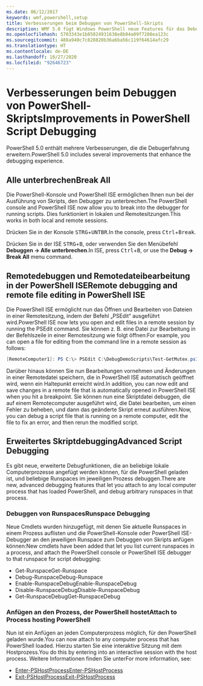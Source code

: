 ```yaml
---
ms.date: 06/12/2017
keywords: wmf,powershell,setup
title: Verbesserungen beim Debuggen von PowerShell-Skripts
description: WMF 5.0 fügt Windows PowerShell neue Features für das Debuggen hinzu.
ms.openlocfilehash: 5703343e1b85024931638e8b04a09f7208ea123c
ms.sourcegitcommit: 488a940c7c828820b36a6ba56c119f64614afc29
ms.translationtype: HT
ms.contentlocale: de-DE
ms.lasthandoff: 10/27/2020
ms.locfileid: "92646723"
---
```

# <a name="improvements-in-powershell-script-debugging"></a><span data-ttu-id="2a173-104">Verbesserungen beim Debuggen von PowerShell-Skripts</span><span class="sxs-lookup"><span data-stu-id="2a173-104">Improvements in PowerShell Script Debugging</span></span>

<span data-ttu-id="2a173-105">PowerShell 5.0 enthält mehrere Verbesserungen, die die Debugerfahrung erweitern.</span><span class="sxs-lookup"><span data-stu-id="2a173-105">PowerShell 5.0 includes several improvements that enhance the debugging experience.</span></span>

## <a name="break-all"></a><span data-ttu-id="2a173-106">Alle unterbrechen</span><span class="sxs-lookup"><span data-stu-id="2a173-106">Break All</span></span>

<span data-ttu-id="2a173-107">Die PowerShell-Konsole und PowerShell ISE ermöglichen Ihnen nun bei der Ausführung von Skripts, den Debugger zu unterbrechen.</span><span class="sxs-lookup"><span data-stu-id="2a173-107">The PowerShell console and PowerShell ISE now allow you to break into the debugger for running scripts.</span></span> <span data-ttu-id="2a173-108">Dies funktioniert in lokalen und Remotesitzungen.</span><span class="sxs-lookup"><span data-stu-id="2a173-108">This works in both local and remote sessions.</span></span>

<span data-ttu-id="2a173-109">Drücken Sie in der Konsole <kbd>STRG</kbd>+<kbd>UNTBR</kbd>.</span><span class="sxs-lookup"><span data-stu-id="2a173-109">In the console, press <kbd>Ctrl</kbd>+<kbd>Break</kbd>.</span></span>

<span data-ttu-id="2a173-110">Drücken Sie in der ISE <kbd>STRG</kbd>+<kbd>B</kbd>, oder verwenden Sie den Menübefehl **Debuggen -> Alle unterbrechen**.</span><span class="sxs-lookup"><span data-stu-id="2a173-110">In ISE, press <kbd>Ctrl</kbd>+<kbd>B</kbd>, or use the **Debug -> Break All** menu command.</span></span>

## <a name="remote-debugging-and-remote-file-editing-in-powershell-ise"></a><span data-ttu-id="2a173-111">Remotedebuggen und Remotedateibearbeitung in der PowerShell ISE</span><span class="sxs-lookup"><span data-stu-id="2a173-111">Remote debugging and remote file editing in PowerShell ISE</span></span>

<span data-ttu-id="2a173-112">Die PowerShell ISE ermöglicht nun das Öffnen und Bearbeiten von Dateien in einer Remotesitzung, indem der Befehl „PSEdit“ ausgeführt wird.</span><span class="sxs-lookup"><span data-stu-id="2a173-112">PowerShell ISE now lets you open and edit files in a remote session by running the PSEdit command.</span></span>
<span data-ttu-id="2a173-113">Sie können z. B. eine Datei zur Bearbeitung in der Befehlszeile in einer Remotesitzung wie folgt öffnen:</span><span class="sxs-lookup"><span data-stu-id="2a173-113">For example, you can open a file for editing from the command line in a remote session as follows:</span></span>

```powershell
[RemoteComputer1]: PS C:\> PSEdit C:\DebugDemoScripts\Test-GetMutex.ps1
```

<span data-ttu-id="2a173-114">Darüber hinaus können Sie nun Bearbeitungen vornehmen und Änderungen in einer Remotedatei speichern, die in PowerShell ISE automatisch geöffnet wird, wenn ein Haltepunkt erreicht wird.</span><span class="sxs-lookup"><span data-stu-id="2a173-114">In addition, you can now edit and save changes in a remote file that is automatically opened in PowerShell ISE when you hit a breakpoint.</span></span> <span data-ttu-id="2a173-115">Sie können nun eine Skriptdatei debuggen, die auf einem Remotecomputer ausgeführt wird, die Datei bearbeiten, um einen Fehler zu beheben, und dann das geänderte Skript erneut ausführen.</span><span class="sxs-lookup"><span data-stu-id="2a173-115">Now, you can debug a script file that is running on a remote computer, edit the file to fix an error, and then rerun the modified script.</span></span>

## <a name="advanced-script-debugging"></a><span data-ttu-id="2a173-116">Erweitertes Skriptdebugging</span><span class="sxs-lookup"><span data-stu-id="2a173-116">Advanced Script Debugging</span></span>

<span data-ttu-id="2a173-117">Es gibt neue, erweiterte Debugfunktionen, die an beliebige lokale Computerprozesse angefügt werden können, für die PowerShell geladen ist, und beliebige Runspaces im jeweiligen Prozess debuggen.</span><span class="sxs-lookup"><span data-stu-id="2a173-117">There are new, advanced debugging features that let you attach to any local computer process that has loaded PowerShell, and debug arbitrary runspaces in that process.</span></span>

### <a name="runspace-debugging"></a><span data-ttu-id="2a173-118">Debuggen von Runspaces</span><span class="sxs-lookup"><span data-stu-id="2a173-118">Runspace Debugging</span></span>

<span data-ttu-id="2a173-119">Neue Cmdlets wurden hinzugefügt, mit denen Sie aktuelle Runspaces in einem Prozess auflisten und die PowerShell-Konsole oder PowerShell ISE-Debugger an den jeweiligen Runspace zum Debuggen von Skripts anfügen können:</span><span class="sxs-lookup"><span data-stu-id="2a173-119">New cmdlets have been added that let you list current runspaces in a process, and attach the PowerShell console or PowerShell ISE debugger to that runspace for script debugging:</span></span>

- <span data-ttu-id="2a173-120">Get-Runspace</span><span class="sxs-lookup"><span data-stu-id="2a173-120">Get-Runspace</span></span>
- <span data-ttu-id="2a173-121">Debug-Runspace</span><span class="sxs-lookup"><span data-stu-id="2a173-121">Debug-Runspace</span></span>
- <span data-ttu-id="2a173-122">Enable-RunspaceDebug</span><span class="sxs-lookup"><span data-stu-id="2a173-122">Enable-RunspaceDebug</span></span>
- <span data-ttu-id="2a173-123">Disable-RunspaceDebug</span><span class="sxs-lookup"><span data-stu-id="2a173-123">Disable-RunspaceDebug</span></span>
- <span data-ttu-id="2a173-124">Get-RunspaceDebug</span><span class="sxs-lookup"><span data-stu-id="2a173-124">Get-RunspaceDebug</span></span>

### <a name="attach-to-process-hosting-powershell"></a><span data-ttu-id="2a173-125">Anfügen an den Prozess, der PowerShell hostet</span><span class="sxs-lookup"><span data-stu-id="2a173-125">Attach to Process hosting PowerShell</span></span>

<span data-ttu-id="2a173-126">Nun ist ein Anfügen an jeden Computerprozess möglich, für den PowerShell geladen wurde.</span><span class="sxs-lookup"><span data-stu-id="2a173-126">You can now attach to any computer process that has PowerShell loaded.</span></span> <span data-ttu-id="2a173-127">Hierzu starten Sie eine interaktive Sitzung mit dem Hostprozess.</span><span class="sxs-lookup"><span data-stu-id="2a173-127">You do this by entering into an interactive session with the host process.</span></span> <span data-ttu-id="2a173-128">Weitere Informationen finden Sie unter</span><span class="sxs-lookup"><span data-stu-id="2a173-128">For more information, see:</span></span>

- [<span data-ttu-id="2a173-129">Enter-PSHostProcess</span><span class="sxs-lookup"><span data-stu-id="2a173-129">Enter-PSHostProcess</span></span>](/powershell/module/Microsoft.PowerShell.Core/Enter-PSHostProcess)
- [<span data-ttu-id="2a173-130">Exit-PSHostProcess</span><span class="sxs-lookup"><span data-stu-id="2a173-130">Exit-PSHostProcess</span></span>](/powershell/module/Microsoft.PowerShell.Core/Exit-PSHostProcess)
